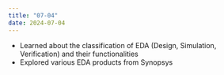 ```yaml
---
title: "07-04"
date: 2024-07-04
---
```


 - Learned about the classification of EDA (Design, Simulation, Verification) and their functionalities
 - Explored various EDA products from Synopsys